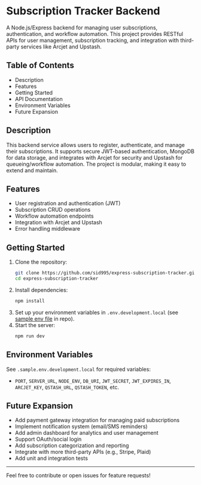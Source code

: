 # Subscription Tracker Backend

A Node.js/Express backend for managing user subscriptions, authentication, and workflow automation. This project provides RESTful APIs for user management, subscription tracking, and integration with third-party services like Arcjet and Upstash.

## Table of Contents

- Description
- Features
- Getting Started
- API Documentation
- Environment Variables
- Future Expansion

## Description

This backend service allows users to register, authenticate, and manage their subscriptions. It supports secure JWT-based authentication, MongoDB for data storage, and integrates with Arcjet for security and Upstash for queueing/workflow automation. The project is modular, making it easy to extend and maintain.

## Features

- User registration and authentication (JWT)
- Subscription CRUD operations
- Workflow automation endpoints
- Integration with Arcjet and Upstash
- Error handling middleware

## Getting Started

1. Clone the repository:
   ```bash
   git clone https://github.com/sid995/express-subscription-tracker.git
   cd express-subscription-tracker
   ```
2. Install dependencies:
   ```bash
   npm install
   ```
3. Set up your environment variables in `.env.development.local` (see [sample env file](.sample.env.development.local) in repo).
4. Start the server:
   ```bash
   npm run dev
   ```

## Environment Variables

See `.sample.env.development.local` for required variables:

- `PORT`, `SERVER_URL`, `NODE_ENV`, `DB_URI`, `JWT_SECRET`, `JWT_EXPIRES_IN`, `ARCJET_KEY`, `QSTASH_URL`, `QSTASH_TOKEN`, etc.

## Future Expansion

- Add payment gateway integration for managing paid subscriptions
- Implement notification system (email/SMS reminders)
- Add admin dashboard for analytics and user management
- Support OAuth/social login
- Add subscription categorization and reporting
- Integrate with more third-party APIs (e.g., Stripe, Plaid)
- Add unit and integration tests

---

Feel free to contribute or open issues for feature requests!

